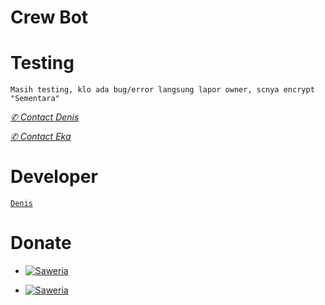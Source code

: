 # Crew Bot

# Testing


</p>

```Masih testing, klo ada bug/error langsung lapor owner, scnya encrypt "Sementara"```

[*✆ Contact Denis*](https://chat.whatsapp.com/IOVK5UkKVS31Ad1205zeaX)

[*✆ Contact Eka*](https://chat.whatsapp.com/6288221400832)

# Developer 
[`Denis`](https://github.com/decode-denpa) 

# Donate 
* <a href="https://saweria.co/donate/Denisputra"><img alt="Saweria" src="https://img.shields.io/badge/Saweria-F16061?style=for-the-badge&logo=ko-fi&logoColor=white" /></a>

* <a href="https://saweria.co/donate/Ekadanuarta"><img alt="Saweria" src="https://img.shields.io/badge/Saweria-F16061?style=for-the-badge&logo=ko-fi&logoColor=white" /></a>

  
